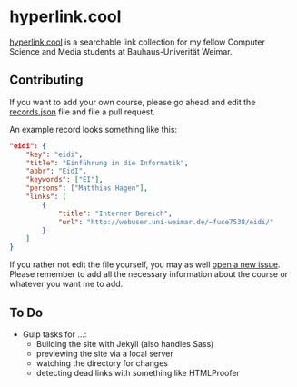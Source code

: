 # hyperlink.cool

[hyperlink.cool](https://hyperlink.cool) is a searchable link collection for my fellow Computer Science and Media students at Bauhaus-Univerität Weimar.

## Contributing

If you want to add your own course, please go ahead and edit the [records.json](https://github.com/kleinfreund/hyperlink.cool/blob/gh-pages/_data/records.json) file and file a pull request.

An example record looks something like this:

```json
"eidi": {
    "key": "eidi",
    "title": "Einführung in die Informatik",
    "abbr": "EidI",
    "keywords": ["EI"],
    "persons": ["Matthias Hagen"],
    "links": [
        {
            "title": "Interner Bereich",
            "url": "http://webuser.uni-weimar.de/~fuce7538/eidi/"
        }
    ]
}
```

If you rather not edit the file yourself, you may as well [open a new issue](https://github.com/kleinfreund/hyperlink.cool/issues/new). Please remember to add all the necessary information about the course or whatever you want me to add.

## To Do

- Gulp tasks for …:
  - Building the site with Jekyll (also handles Sass)
  - previewing the site via a local server
  - watching the directory for changes
  - detecting dead links with something like HTMLProofer
